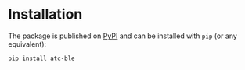 # Installation

The package is published on [PyPI](https://pypi.org/project/deezer-python/) and can be installed with `pip` (or any equivalent):

```bash
pip install atc-ble
```
